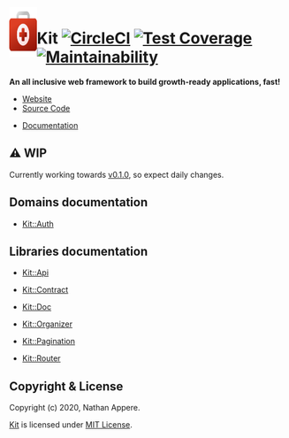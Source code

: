 <!--pp {} -->
<img align="left" width="50" height="90" src="https://raw.githubusercontent.com/rubykit/kit/master/docs/assets/images/rubykit-framework-logo.svg">
<!-- pp-->

[Kit]: https://github.com/rubykit/kit

<!--pp -->
# Kit [![CircleCI](https://circleci.com/gh/rubykit/kit/tree/master.svg?style=shield)](https://circleci.com/gh/rubykit/kit/tree/master) [![Test Coverage](https://api.codeclimate.com/v1/badges/7adfebf44214207cd21b/test_coverage)](https://codeclimate.com/github/rubykit/kit/test_coverage) [![Maintainability](https://api.codeclimate.com/v1/badges/7adfebf44214207cd21b/maintainability)](https://codeclimate.com/github/rubykit/kit/maintainability)
<!-- {
# Kit

[![CircleCI](https://circleci.com/gh/rubykit/kit/tree/master.svg?style=shield)](https://circleci.com/gh/rubykit/kit/tree/master) [![Test Coverage](https://api.codeclimate.com/v1/badges/7adfebf44214207cd21b/test_coverage)](https://codeclimate.com/github/rubykit/kit/test_coverage) [![Maintainability](https://api.codeclimate.com/v1/badges/7adfebf44214207cd21b/maintainability)](https://codeclimate.com/github/rubykit/kit/maintainability)
} pp-->

**An all inclusive web framework to build growth-ready applications, fast!**

  * [Website]
  * [Source Code]
<!--pp {} -->
  * [Documentation]
<!-- pp-->

[Website]: https://rubykit.org
[Source Code]: https://github.com/rubykit/kit
[Documentation]: https://docs.rubykit.org/

## ⚠️ WIP

Currently working towards [v0.1.0](https://github.com/rubykit/kit/projects/1), so expect daily changes.

## Domains documentation

<!--pp {
  * [Kit::Auth](https://docs.rubykit.org/kit-auth/$CURRENT_VERSION)
} -->
  * [Kit::Auth](https://docs.rubykit.org/kit-auth/edge)
<!-- pp-->

## Libraries documentation

<!--pp {
  * [Kit::Api](https://docs.rubykit.org/kit-api/$CURRENT_VERSION)
} -->
  * [Kit::Api](https://docs.rubykit.org/kit-api/edge)
<!-- pp-->
<!--pp {
  * [Kit::Contract](https://docs.rubykit.org/kit-contract/$CURRENT_VERSION)
} -->
  * [Kit::Contract](https://docs.rubykit.org/kit-contract/edge)
<!-- pp-->
<!--pp {
  * [Kit::Doc](https://docs.rubykit.org/kit-doc/$CURRENT_VERSION)
} -->
  * [Kit::Doc](https://docs.rubykit.org/kit-doc/edge)
<!-- pp-->
<!--pp {
  * [Kit::Organizer](https://docs.rubykit.org/kit-organizer/$CURRENT_VERSION)
} -->
  * [Kit::Organizer](https://docs.rubykit.org/kit-organizer/edge)
<!-- pp-->
<!--pp {
  * [Kit::Pagination](https://docs.rubykit.org/kit-pagination/$CURRENT_VERSION)
} -->
  * [Kit::Pagination](https://docs.rubykit.org/kit-pagination/edge)
<!-- pp-->
<!--pp {
  * [Kit::Router](https://docs.rubykit.org/kit-router/$CURRENT_VERSION)
} -->
  * [Kit::Router](https://docs.rubykit.org/kit-router/edge)
<!-- pp-->

## Copyright & License

Copyright (c) 2020, Nathan Appere.

[Kit] is licensed under [MIT License](MIT_LICENSE.md).
